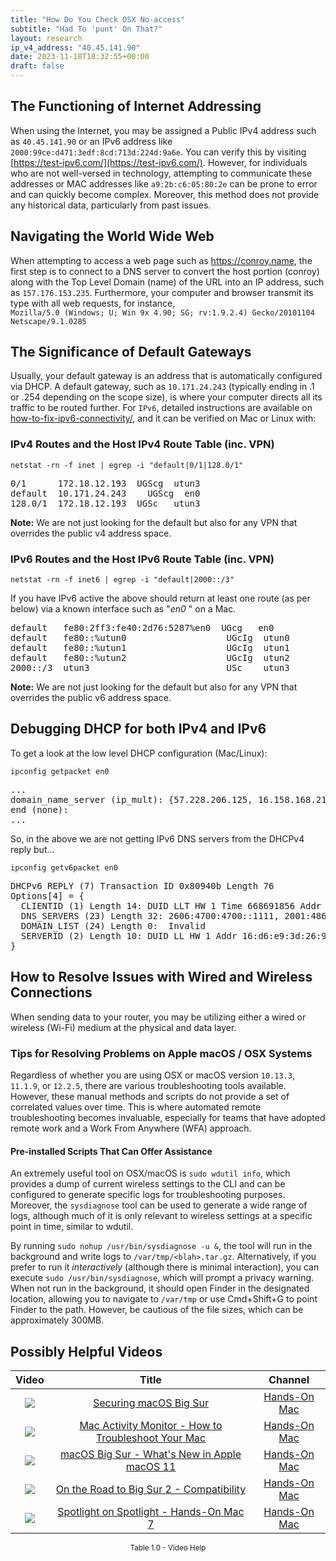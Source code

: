 ```yaml
---
title: "How Do You Check OSX No-access"
subtitle: "Had To 'punt' On That?"
layout: research
ip_v4_address: "40.45.141.90"
date: 2023-11-18T18:32:55+00:00
draft: false
---
```


## The Functioning of Internet Addressing

When using the Internet, you may be assigned a Public IPv4 address such as ```40.45.141.90``` or an IPv6 address like ```2000:99ce:d471:3edf:8cd:713d:224d:9a6e```. You can verify this by visiting [https://test-ipv6.com/](https://test-ipv6.com/). However, for individuals who are not well-versed in technology, attempting to communicate these addresses or MAC addresses like ```a9:2b:c6:05:80:2e``` can be prone to error and can quickly become complex. Moreover, this method does not provide any historical data, particularly from past issues.
## Navigating the World Wide Web
When attempting to access a web page such as https://conroy.name, the first step is to connect to a DNS server to convert the host portion (conroy) along with the Top Level Domain (name) of the URL into an IP address, such as ```157.176.153.235```. Furthermore, your computer and browser transmit its type with all web requests, for instance, <br>```Mozilla/5.0 (Windows; U; Win 9x 4.90; SG; rv:1.9.2.4) Gecko/20101104 Netscape/9.1.0285```
## The Significance of Default Gateways
Usually, your default gateway is an address that is automatically configured via DHCP. A default gateway, such as ```10.171.24.243``` (typically ending in .1 or .254 depending on the scope size), is where your computer directs all its traffic to be routed further. For ```IPv6```, detailed instructions are available on [how-to-fix-ipv6-connectivity/](/blog/how-to-fix-ipv6-connectivity/), and it can be verified on Mac or Linux with:
<br>
### IPv4 Routes and the Host IPv4 Route Table (inc. VPN)
```netstat -rn -f inet | egrep -i "default|0/1|128.0/1"```

<pre>
0/1      172.18.12.193  UGScg  utun3
default  10.171.24.243    UGScg  en0
128.0/1  172.18.12.193  UGSc   utun3</pre>

**Note:** We are not just looking for the default but also for any VPN that overrides the public v4 address space.

### IPv6 Routes and the Host IPv6 Route Table (inc. VPN)
```netstat -rn -f inet6 | egrep -i "default|2000::/3"```

If you have IPv6 active the above should return at least one route (as per below) via a known interface such as "_en0_ " on a Mac. 

<pre>
default   fe80:2ff3:fe40:2d76:5287%en0  UGcg   en0
default   fe80::%utun0                   UGcIg  utun0
default   fe80::%utun1                   UGcIg  utun1
default   fe80::%utun2                   UGcIg  utun2
2000::/3  utun3                          USc    utun3</pre>

**Note:** We are not just looking for the default but also for any VPN that overrides the public v6 address space.
<br>

## Debugging DHCP for both IPv4 and IPv6

To get a look at the low level DHCP configuration (Mac/Linux): 

```ipconfig getpacket en0```

<pre>
...
domain_name_server (ip_mult): {57.228.206.125, 16.158.168.21}
end (none):
...</pre>

So, in the above we are not getting IPv6 DNS servers from the DHCPv4 reply but...

```ipconfig getv6packet en0```

<pre>
DHCPv6 REPLY (7) Transaction ID 0x80940b Length 76
Options[4] = {
  CLIENTID (1) Length 14: DUID LLT HW 1 Time 668691856 Addr a9:2b:c6:05:80:2e
  DNS_SERVERS (23) Length 32: 2606:4700:4700::1111, 2001:4860:4860::8844
  DOMAIN_LIST (24) Length 0:  Invalid
  SERVERID (2) Length 10: DUID LL HW 1 Addr 16:d6:e9:3d:26:97
}</pre>




## How to Resolve Issues with Wired and Wireless Connections
When sending data to your router, you may be utilizing either a wired or wireless (Wi-Fi) medium at the physical and data layer.
### Tips for Resolving Problems on Apple macOS / OSX Systems
Regardless of whether you are using OSX or macOS version ```10.13.3```, ```11.1.9```, or ```12.2.5```, there are various troubleshooting tools available. However, these manual methods and scripts do not provide a set of correlated values over time. This is where automated remote troubleshooting becomes invaluable, especially for teams that have adopted remote work and a Work From Anywhere (WFA) approach.
#### Pre-installed Scripts That Can Offer Assistance
An extremely useful tool on OSX/macOS is ```sudo wdutil info```, which provides a dump of current wireless settings to the CLI and can be configured to generate specific logs for troubleshooting purposes. Moreover, the ```sysdiagnose``` tool can be used to generate a wide range of logs, although much of it is only relevant to wireless settings at a specific point in time, similar to wdutil.

By running ```sudo nohup /usr/bin/sysdiagnose -u &```, the tool will run in the background and write logs to ```/var/tmp/<blah>.tar.gz```. Alternatively, if you prefer to run it *interactively* (although there is minimal interaction), you can execute ```sudo /usr/bin/sysdiagnose```, which will prompt a privacy warning. When not run in the background, it should open Finder in the designated location, allowing you to navigate to ```/var/tmp``` or use Cmd+Shift+G to point Finder to the path. However, be cautious of the file sizes, which can be approximately 300MB.
## Possibly Helpful Videos

<link href="/plugins/lity/css/lity.min.css" rel="stylesheet">
<script src="/plugins/lity/js/lity.min.js"></script>
<div class="table1-start"></div>

|Video | Title | Channel |
| :---: | :---: | :---: |
|<a href="https://www.youtube.com/watch?v=7KdhJimuhNw" data-lity><img src="https://i.ytimg.com/vi/7KdhJimuhNw/default.jpg" class="img-fluid"></a>|<a href="https://www.youtube.com/watch?v=7KdhJimuhNw" data-lity>Securing macOS Big Sur</a>|<a target="_blank" href="https://www.youtube.com/channel/UCg43DP8MdHVcl4rFK_delBg" >Hands-On Mac</a>|
|<a href="https://www.youtube.com/watch?v=TWzWd_DiaJ0" data-lity><img src="https://i.ytimg.com/vi/TWzWd_DiaJ0/default.jpg" class="img-fluid"></a>|<a href="https://www.youtube.com/watch?v=TWzWd_DiaJ0" data-lity>Mac Activity Monitor - How to Troubleshoot Your Mac</a>|<a target="_blank" href="https://www.youtube.com/channel/UCg43DP8MdHVcl4rFK_delBg" >Hands-On Mac</a>|
|<a href="https://www.youtube.com/watch?v=JMKi6o9kaZI" data-lity><img src="https://i.ytimg.com/vi/JMKi6o9kaZI/default.jpg" class="img-fluid"></a>|<a href="https://www.youtube.com/watch?v=JMKi6o9kaZI" data-lity>macOS Big Sur - What&#39;s New in Apple macOS 11</a>|<a target="_blank" href="https://www.youtube.com/channel/UCg43DP8MdHVcl4rFK_delBg" >Hands-On Mac</a>|
|<a href="https://www.youtube.com/watch?v=HEbK-Tignuc" data-lity><img src="https://i.ytimg.com/vi/HEbK-Tignuc/default.jpg" class="img-fluid"></a>|<a href="https://www.youtube.com/watch?v=HEbK-Tignuc" data-lity>On the Road to Big Sur 2 - Compatibility</a>|<a target="_blank" href="https://www.youtube.com/channel/UCg43DP8MdHVcl4rFK_delBg" >Hands-On Mac</a>|
|<a href="https://www.youtube.com/watch?v=RslZ4W1EPqk" data-lity><img src="https://i.ytimg.com/vi/RslZ4W1EPqk/default.jpg" class="img-fluid"></a>|<a href="https://www.youtube.com/watch?v=RslZ4W1EPqk" data-lity>Spotlight on Spotlight - Hands-On Mac 7</a>|<a target="_blank" href="https://www.youtube.com/channel/UCg43DP8MdHVcl4rFK_delBg" >Hands-On Mac</a>|

<center><small>Table 1.0 - Video Help</small></center>
 <br>
<div class="table1-end"></div>
<script type="text/javascript">
(function() {
    $('div.table1-start').nextUntil('div.table1-end', 'table').addClass('table thead-dark table-striped table-responsive rounded').attr('id', 't1');
    $('#t1').find('thead').addClass('thead-dark');
})();
</script>
